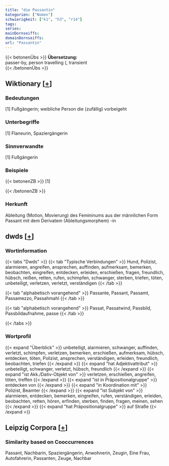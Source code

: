 ```yaml
---
title: "die Passantin"
kategorien: ["Nomen"]
schwierigkeit: ["k1", "h3", "r14"]
tags:
series:
mainDornseiffs:
domainDornseiffs:
url: "Passantin"
---
```


{{< betonenÜbs >}}
**Übersetzung:**  
passer-by, person travelling (, transient  
{{< /betonenÜbs >}}

## Wiktionary [[+](https://de.wiktionary.org/wiki/Passantin)]

### Bedeutungen
[1] Fußgängerin; weibliche Person die (zufällig) vorbeigeht  

### Unterbegriffe
[1] Flaneurin, Spaziergängerin  

### Sinnverwandte
[1] Fußgängerin  

### Beispiele
{{< betonenZB >}}
[1]  

{{< /betonenZB >}}
### Herkunft
Ableitung (Motion, Movierung) des Femininums aus der männlichen Form Passant mit dem Derivatem (Ableitungsmorphem) -in  



## dwds [[+](https://www.dwds.de/wb/Passantin)]

### Wortinformation
{{< tabs "Dwds" >}}
{{< tab "Typische Verbindungen" >}}
Hund, Polizist, alarmieren, angreifen, ansprechen, auffinden, aufmerksam, bemerken, beobachten, eingreifen, entdecken, erleiden, erschießen, fragen, freundlich, hübsch, reißen, retten, rufen, schimpfen, schwanger, sterben, triefen, töten, unbeteiligt, verletzen, verletzt, verständigen
{{< /tab >}}

{{< tab "alphabetisch vorangehend" >}}
Passante, Passant, Passamt, Passamezzo, Passahmahl
{{< /tab >}}

{{< tab "alphabetisch vorangehend" >}}
Passat, Passatwind, Passbild, Passbildaufnahme, passe
{{< /tab >}}

{{< /tabs >}}

### Wortprofil
{{< expand "Überblick" >}} unbeteiligt, alarmieren, schwanger, auffinden, verletzt, schimpfen, verletzen, bemerken, erschießen, aufmerksam, hübsch, entdecken, töten, Polizist, ansprechen, verständigen, erleiden, freundlich, beobachten, triefen {{< /expand >}}
{{< expand "hat Adjektivattribut" >}} unbeteiligt, schwanger, verletzt, hübsch, freundlich {{< /expand >}}
{{< expand "ist Akk./Dativ-Objekt von" >}} verletzen, erschießen, angreifen, töten, treffen {{< /expand >}}
{{< expand "ist in Präpositionalgruppe" >}} entdecken von {{< /expand >}}
{{< expand "in Koordination mit" >}} Polizist, Beamter {{< /expand >}}
{{< expand "ist Subjekt von" >}} alarmieren, entdecken, bemerken, eingreifen, rufen, verständigen, erleiden, beobachten, retten, hören, erfinden, sterben, finden, fragen, meinen, sehen {{< /expand >}}
{{< expand "hat Präpositionalgruppe" >}} auf Straße {{< /expand >}}

## Leipzig Corpora [[+](https://corpora.uni-leipzig.de/en/res?word=Passantin&corpusId=deu_newscrawl-public_2018)]


### Similarity based on Cooccurrences
Passant, Nachbarin, Spaziergängerin, Anwohnerin, Zeugin, Eine Frau, Autofahrerin, Passanten, Zeuge, Nachbar

